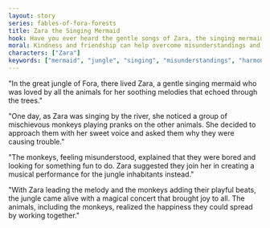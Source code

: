 ```yaml
---
layout: story
series: fables-of-fora-forests
title: Zara the Singing Mermaid
hook: Have you ever heard the gentle songs of Zara, the singing mermaid from the great jungle of Fora?
moral: Kindness and friendship can help overcome misunderstandings and bring harmony.
characters: ["Zara"]
keywords: ["mermaid", "jungle", "singing", "misunderstandings", "harmony", "kindness", "friendship", "melodies", "musical", "magical", "concert", "beats"]
---
```


"In the great jungle of Fora, there lived Zara, a gentle singing mermaid who was loved by all the animals for her soothing melodies that echoed through the trees."

"One day, as Zara was singing by the river, she noticed a group of mischievous monkeys playing pranks on the other animals. She decided to approach them with her sweet voice and asked them why they were causing trouble."

"The monkeys, feeling misunderstood, explained that they were bored and looking for something fun to do. Zara suggested they join her in creating a musical performance for the jungle inhabitants instead."

"With Zara leading the melody and the monkeys adding their playful beats, the jungle came alive with a magical concert that brought joy to all. The animals, including the monkeys, realized the happiness they could spread by working together."
